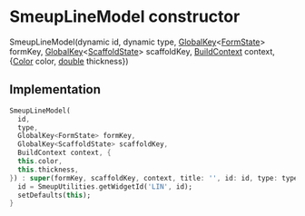 


# SmeupLineModel constructor







SmeupLineModel(dynamic id, dynamic type, [GlobalKey](https://api.flutter.dev/flutter/widgets/GlobalKey-class.html)&lt;[FormState](https://api.flutter.dev/flutter/widgets/FormState-class.html)> formKey, [GlobalKey](https://api.flutter.dev/flutter/widgets/GlobalKey-class.html)&lt;[ScaffoldState](https://api.flutter.dev/flutter/material/ScaffoldState-class.html)> scaffoldKey, [BuildContext](https://api.flutter.dev/flutter/widgets/BuildContext-class.html) context, {[Color](https://api.flutter.dev/flutter/dart-ui/Color-class.html) color, [double](https://api.flutter.dev/flutter/dart-core/double-class.html) thickness})





## Implementation

```dart
SmeupLineModel(
  id,
  type,
  GlobalKey<FormState> formKey,
  GlobalKey<ScaffoldState> scaffoldKey,
  BuildContext context, {
  this.color,
  this.thickness,
}) : super(formKey, scaffoldKey, context, title: '', id: id, type: type) {
  id = SmeupUtilities.getWidgetId('LIN', id);
  setDefaults(this);
}
```







